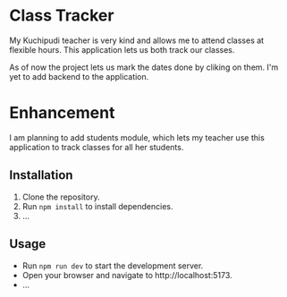 # Class Tracker

My Kuchipudi teacher is very kind and allows me to attend classes at flexible hours.
This application lets us both track our classes. 

As of now the project lets us mark the dates done by cliking on them.
I'm yet to add backend to the application.

# Enhancement

I am planning to add students module, which lets my teacher use this application to track classes
for all her students.

## Installation

1. Clone the repository.
2. Run `npm install` to install dependencies.
3. ...

## Usage

- Run `npm run dev` to start the development server.
- Open your browser and navigate to http://localhost:5173.
- ...
